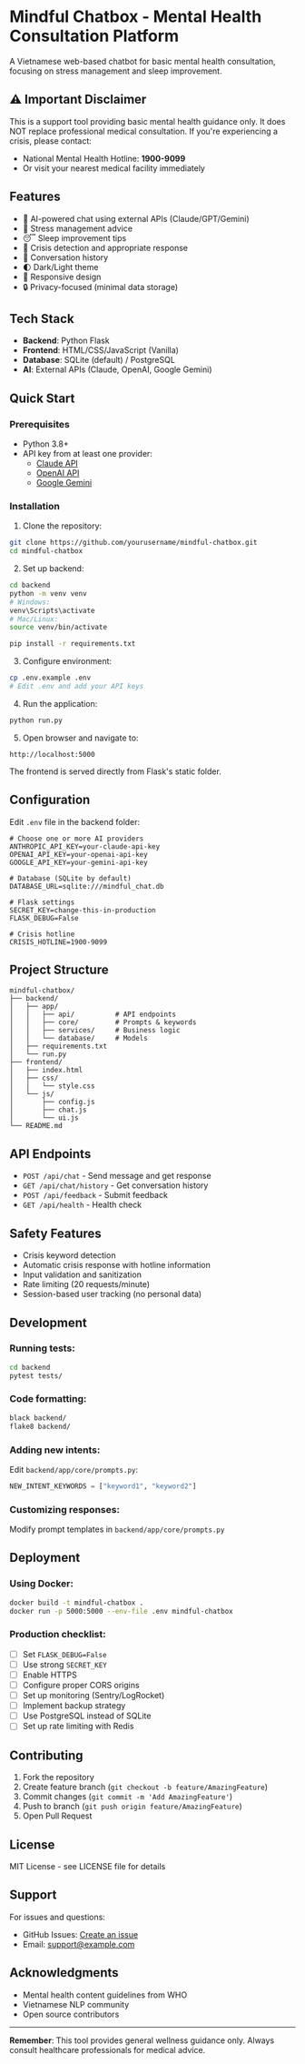 # Mindful Chatbox - Mental Health Consultation Platform

A Vietnamese web-based chatbot for basic mental health consultation, focusing on stress management and sleep improvement.

## ⚠️ Important Disclaimer

This is a support tool providing basic mental health guidance only. It does NOT replace professional medical consultation. If you're experiencing a crisis, please contact:
- National Mental Health Hotline: **1900-9099**
- Or visit your nearest medical facility immediately

## Features

- 🤖 AI-powered chat using external APIs (Claude/GPT/Gemini)
- 🧘 Stress management advice
- 😴 Sleep improvement tips
- 🚨 Crisis detection and appropriate response
- 💬 Conversation history
- 🌓 Dark/Light theme
- 📱 Responsive design
- 🔒 Privacy-focused (minimal data storage)

## Tech Stack

- **Backend**: Python Flask
- **Frontend**: HTML/CSS/JavaScript (Vanilla)
- **Database**: SQLite (default) / PostgreSQL
- **AI**: External APIs (Claude, OpenAI, Google Gemini)

## Quick Start

### Prerequisites

- Python 3.8+
- API key from at least one provider:
  - [Claude API](https://www.anthropic.com/api)
  - [OpenAI API](https://platform.openai.com/)
  - [Google Gemini](https://makersuite.google.com/app/apikey)

### Installation

1. Clone the repository:
```bash
git clone https://github.com/yourusername/mindful-chatbox.git
cd mindful-chatbox
```

2. Set up backend:
```bash
cd backend
python -m venv venv
# Windows:
venv\Scripts\activate
# Mac/Linux:
source venv/bin/activate

pip install -r requirements.txt
```

3. Configure environment:
```bash
cp .env.example .env
# Edit .env and add your API keys
```

4. Run the application:
```bash
python run.py
```

5. Open browser and navigate to:
```
http://localhost:5000
```

The frontend is served directly from Flask's static folder.

## Configuration

Edit `.env` file in the backend folder:

```env
# Choose one or more AI providers
ANTHROPIC_API_KEY=your-claude-api-key
OPENAI_API_KEY=your-openai-api-key
GOOGLE_API_KEY=your-gemini-api-key

# Database (SQLite by default)
DATABASE_URL=sqlite:///mindful_chat.db

# Flask settings
SECRET_KEY=change-this-in-production
FLASK_DEBUG=False

# Crisis hotline
CRISIS_HOTLINE=1900-9099
```

## Project Structure

```
mindful-chatbox/
├── backend/
│   ├── app/
│   │   ├── api/          # API endpoints
│   │   ├── core/         # Prompts & keywords
│   │   ├── services/     # Business logic
│   │   └── database/     # Models
│   ├── requirements.txt
│   └── run.py
├── frontend/
│   ├── index.html
│   ├── css/
│   │   └── style.css
│   └── js/
│       ├── config.js
│       ├── chat.js
│       └── ui.js
└── README.md
```

## API Endpoints

- `POST /api/chat` - Send message and get response
- `GET /api/chat/history` - Get conversation history
- `POST /api/feedback` - Submit feedback
- `GET /api/health` - Health check

## Safety Features

- Crisis keyword detection
- Automatic crisis response with hotline information
- Input validation and sanitization
- Rate limiting (20 requests/minute)
- Session-based user tracking (no personal data)

## Development

### Running tests:
```bash
cd backend
pytest tests/
```

### Code formatting:
```bash
black backend/
flake8 backend/
```

### Adding new intents:

Edit `backend/app/core/prompts.py`:
```python
NEW_INTENT_KEYWORDS = ["keyword1", "keyword2"]
```

### Customizing responses:

Modify prompt templates in `backend/app/core/prompts.py`

## Deployment

### Using Docker:

```bash
docker build -t mindful-chatbox .
docker run -p 5000:5000 --env-file .env mindful-chatbox
```

### Production checklist:

- [ ] Set `FLASK_DEBUG=False`
- [ ] Use strong `SECRET_KEY`
- [ ] Enable HTTPS
- [ ] Configure proper CORS origins
- [ ] Set up monitoring (Sentry/LogRocket)
- [ ] Implement backup strategy
- [ ] Use PostgreSQL instead of SQLite
- [ ] Set up rate limiting with Redis

## Contributing

1. Fork the repository
2. Create feature branch (`git checkout -b feature/AmazingFeature`)
3. Commit changes (`git commit -m 'Add AmazingFeature'`)
4. Push to branch (`git push origin feature/AmazingFeature`)
5. Open Pull Request

## License

MIT License - see LICENSE file for details

## Support

For issues and questions:
- GitHub Issues: [Create an issue](https://github.com/yourusername/mindful-chatbox/issues)
- Email: support@example.com

## Acknowledgments

- Mental health content guidelines from WHO
- Vietnamese NLP community
- Open source contributors

---

**Remember**: This tool provides general wellness guidance only. Always consult healthcare professionals for medical advice.